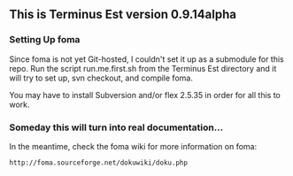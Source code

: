 ## This is Terminus Est version 0.9.14alpha

### Setting Up foma

Since foma is not yet Git-hosted, I couldn't set it up as a submodule for
this repo. Run the script run.me.first.sh from the Terminus Est directory
and it will try to set up, svn checkout, and compile foma.

You may have to install Subversion and/or flex 2.5.35 in order for all this
to work.

### Someday this will turn into real documentation...

In the meantime, check the foma wiki for more information on foma:

    http://foma.sourceforge.net/dokuwiki/doku.php

